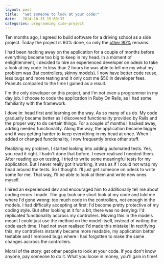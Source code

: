 ```yaml
---
layout: post
title:  "Get someone to look at your code!"
date:   2014-10-15 15:00:37
categories: programming side-project 
---
```



Ten months ago, I agreed to build software for a driving school as a side project.
Today the project is 90% done, so only the [other 90%](https://en.wikipedia.org/wiki/Ninety-ninety_rule) remains.

I had been hacking away on the application for a couple of months before everything became too big to keep in my head.
In a moment of enlightenment, I decided to hire an experienced developer on odesk to take a look at my code. In less than 2 hours he was able to tell me my what my problem was (fat controllers, skinny models).
I now have better code reuse, less bugs and more testing and it only cost me $50 in developer fees.
Peanuts compared to the time I gained as a result.

I'm the only developer on this project, and I'm not even a programmer in my day job.
I choose to code the application in Ruby On Rails, as I had some familiarity with the framework.

I dove in: head first and learning on the way. As so many of us do.
My code gradually became better as I discovered functionality provided by Rails and the proper way to do certain things.
For a couple of months I hacked away, adding needed functionality.
Along the way, the application became bigger and it was getting harder to keep everything in my head at once. 
When I added or changed functionality, I now frequently broke other stuff.

Realizing my problem, I started looking into adding automated tests. 
Yes, you read it right. 
I hadn't done that before. I never realised I needed them.
After reading up on testing, I tried to write some meaningful tests for my application.
But I never really got it working, it was as if I could not wrap my head around the tests.
So I thought: I'll just get someone on odesk to write some for me.
That way, I'll be able to look at them and write new ones myself.

I hired an experienced dev and encouraged him to additionally tell me about coding errors I made.
The guy took one short look at my code and told me where I'd gone wrong: too much code in the controllers, not enough in the models.
I had difficulty accepting at first: I'd become pretty protective of my coding style.
But after looking at it for a bit, there was no denying: I'd replicated functionality accross my controllers.
Moving this in the models meant I could just use the method on the model itself, instead of writing the code each time.
I had not even realised I'd made this mistake!
In rectifying this, my controllers instantly became more readable, my application better testable and I removed bugs where I had forgotten to make the same changes accross the controllers.

Moral of the story: get other people to look at your code.
If you don't know anyone, pay someone to do it. 
What you loose in money, you'll gain in time!

